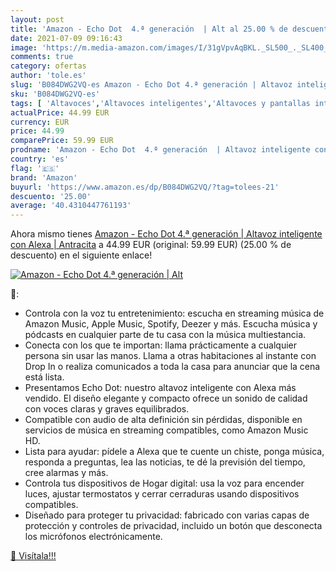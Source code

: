 ```yaml
---
layout: post
title: 'Amazon - Echo Dot  4.ª generación  | Alt al 25.00 % de descuento'
date: 2021-07-09 09:16:43
image: 'https://m.media-amazon.com/images/I/31gVpvAqBKL._SL500_._SL400_.jpg'
comments: true
category: ofertas
author: 'tole.es'
slug: 'B084DWG2VQ-es Amazon - Echo Dot 4.ª generación | Altavoz inteligente con...'
sku: 'B084DWG2VQ-es'
tags: [ 'Altavoces','Altavoces inteligentes','Altavoces y pantallas inteligentes Echo','Dispositivos Amazon','Dispositivos Amazon y Accesorios','Electrónica','Equipos de audio y Hi-Fi','alexa','amazon', ]
actualPrice: 44.99 EUR
currency: EUR
price: 44.99
comparePrice: 59.99 EUR
prodname: 'Amazon - Echo Dot  4.ª generación  | Altavoz inteligente con Alexa | Antracita'
country: 'es'
flag: '🇪🇸'
brand: 'Amazon'
buyurl: 'https://www.amazon.es/dp/B084DWG2VQ/?tag=tolees-21'
descuento: '25.00'
average: '40.4310447761193'
---
```


Ahora mismo tienes [Amazon - Echo Dot  4.ª generación  | Altavoz inteligente con Alexa | Antracita](https://www.amazon.es/dp/B084DWG2VQ/?tag=tolees-21) a 44.99 EUR (original: 59.99 EUR) (25.00 %  de descuento) en el siguiente enlace!

[![Amazon - Echo Dot  4.ª generación  | Alt](https://m.media-amazon.com/images/I/31gVpvAqBKL._SL500_._SL400_.jpg)](https://www.amazon.es/dp/B084DWG2VQ/?tag=tolees-21)

🔎:

- Controla con la voz tu entretenimiento: escucha en streaming música de Amazon Music, Apple Music, Spotify, Deezer y más. Escucha música y pódcasts en cualquier parte de tu casa con la música multiestancia.
- Conecta con los que te importan: llama prácticamente a cualquier persona sin usar las manos. Llama a otras habitaciones al instante con Drop In o realiza comunicados a toda la casa para anunciar que la cena está lista.
- Presentamos Echo Dot: nuestro altavoz inteligente con Alexa más vendido. El diseño elegante y compacto ofrece un sonido de calidad con voces claras y graves equilibrados.
- Compatible con audio de alta definición sin pérdidas, disponible en servicios de música en streaming compatibles, como Amazon Music HD.
- Lista para ayudar: pídele a Alexa que te cuente un chiste, ponga música, responda a preguntas, lea las noticias, te dé la previsión del tiempo, cree alarmas y más.
- Controla tus dispositivos de Hogar digital: usa la voz para encender luces, ajustar termostatos y cerrar cerraduras usando dispositivos compatibles.
- Diseñado para proteger tu privacidad: fabricado con varias capas de protección y controles de privacidad, incluido un botón que desconecta los micrófonos electrónicamente.

[🛒 Visítala!!!](https://www.amazon.es/dp/B084DWG2VQ/?tag=tolees-21)
